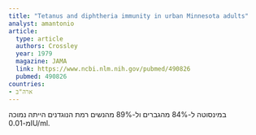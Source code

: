 ```yaml
---
title: "Tetanus and diphtheria immunity in urban Minnesota adults"
analyst: amantonio
article:
  type: article
  authors: Crossley
  year: 1979
  magazine: JAMA
  link: https://www.ncbi.nlm.nih.gov/pubmed/490826
  pubmed: 490826
countries:
- ארה"ב
---
```


במינסוטה ל-84% מהגברים ול-89% מהנשים רמת הנוגדנים הייתה נמוכה מ-0.01IU/ml.
